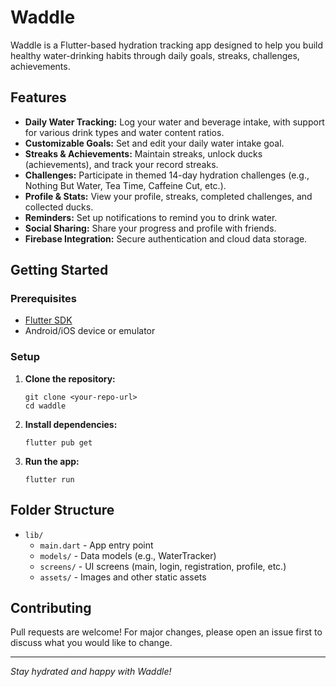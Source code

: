 # Waddle

Waddle is a Flutter-based hydration tracking app designed to help you build healthy water-drinking habits through daily goals, streaks, challenges, achievements.

## Features

- **Daily Water Tracking:** Log your water and beverage intake, with support for various drink types and water content ratios.
- **Customizable Goals:** Set and edit your daily water intake goal.
- **Streaks & Achievements:** Maintain streaks, unlock ducks (achievements), and track your record streaks.
- **Challenges:** Participate in themed 14-day hydration challenges (e.g., Nothing But Water, Tea Time, Caffeine Cut, etc.).
- **Profile & Stats:** View your profile, streaks, completed challenges, and collected ducks.
- **Reminders:** Set up notifications to remind you to drink water.
- **Social Sharing:** Share your progress and profile with friends.
- **Firebase Integration:** Secure authentication and cloud data storage.

## Getting Started

### Prerequisites

- [Flutter SDK](https://flutter.dev/docs/get-started/install)
- Android/iOS device or emulator

### Setup

1. **Clone the repository:**
   ```
   git clone <your-repo-url>
   cd waddle
   ```

2. **Install dependencies:**
   ```
   flutter pub get
   ```

4. **Run the app:**
   ```
   flutter run
   ```

## Folder Structure

- `lib/`
  - `main.dart` - App entry point
  - `models/` - Data models (e.g., WaterTracker)
  - `screens/` - UI screens (main, login, registration, profile, etc.)
  - `assets/` - Images and other static assets

## Contributing

Pull requests are welcome! For major changes, please open an issue first to discuss what you would like to change.

---

*Stay hydrated and happy with Waddle!*
